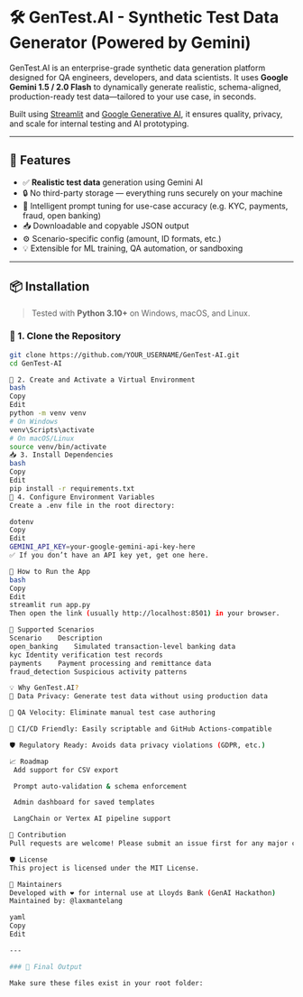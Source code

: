 # 🛠️ GenTest.AI - Synthetic Test Data Generator (Powered by Gemini)

GenTest.AI is an enterprise-grade synthetic data generation platform designed for QA engineers, developers, and data scientists. It uses **Google Gemini 1.5 / 2.0 Flash** to dynamically generate realistic, schema-aligned, production-ready test data—tailored to your use case, in seconds.

Built using [Streamlit](https://streamlit.io) and [Google Generative AI](https://ai.google), it ensures quality, privacy, and scale for internal testing and AI prototyping.

---

## 🎯 Features

- ✅ **Realistic test data** generation using Gemini AI
- 🔒 No third-party storage — everything runs securely on your machine
- 🧠 Intelligent prompt tuning for use-case accuracy (e.g. KYC, payments, fraud, open banking)
- 📥 Downloadable and copyable JSON output
- ⚙️ Scenario-specific config (amount, ID formats, etc.)
- 💡 Extensible for ML training, QA automation, or sandboxing

---

## 📦 Installation

> Tested with **Python 3.10+** on Windows, macOS, and Linux.

### 🔧 1. Clone the Repository

```bash
git clone https://github.com/YOUR_USERNAME/GenTest-AI.git
cd GenTest-AI

📁 2. Create and Activate a Virtual Environment
bash
Copy
Edit
python -m venv venv
# On Windows
venv\Scripts\activate
# On macOS/Linux
source venv/bin/activate
📥 3. Install Dependencies
bash
Copy
Edit
pip install -r requirements.txt
🔐 4. Configure Environment Variables
Create a .env file in the root directory:

dotenv
Copy
Edit
GEMINI_API_KEY=your-google-gemini-api-key-here
✅ If you don’t have an API key yet, get one here.

🚀 How to Run the App
bash
Copy
Edit
streamlit run app.py
Then open the link (usually http://localhost:8501) in your browser.

🧪 Supported Scenarios
Scenario	Description
open_banking	Simulated transaction-level banking data
kyc	Identity verification test records
payments	Payment processing and remittance data
fraud_detection	Suspicious activity patterns

💡 Why GenTest.AI?
🧬 Data Privacy: Generate test data without using production data

🧪 QA Velocity: Eliminate manual test case authoring

🔗 CI/CD Friendly: Easily scriptable and GitHub Actions-compatible

🛡️ Regulatory Ready: Avoids data privacy violations (GDPR, etc.)

📈 Roadmap
 Add support for CSV export

 Prompt auto-validation & schema enforcement

 Admin dashboard for saved templates

 LangChain or Vertex AI pipeline support

🤝 Contribution
Pull requests are welcome! Please submit an issue first for any major change.

🛡️ License
This project is licensed under the MIT License.

🧠 Maintainers
Developed with ❤️ for internal use at Lloyds Bank (GenAI Hackathon)
Maintained by: @laxmantelang

yaml
Copy
Edit

---

### 📁 Final Output

Make sure these files exist in your root folder:

